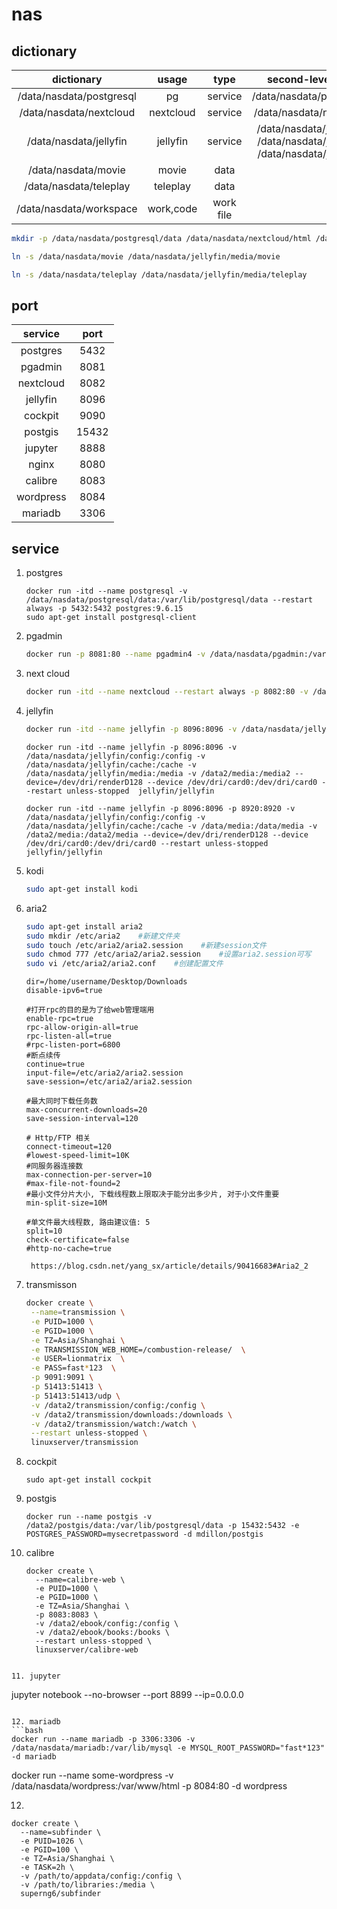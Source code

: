 # nas
## dictionary
dictionary | usage | type | second-level directory
:---:|:---:|:-----:|:---:
/data/nasdata/postgresql | pg        | service   | /data/nasdata/postgresql/data
/data/nasdata/nextcloud  | nextcloud | service   | /data/nasdata/nextcloud/html
/data/nasdata/jellyfin   | jellyfin  | service   | /data/nasdata/jellyfin/config /data/nasdata/jellyfin/cache /data/nasdata/jellyfin/media
/data/nasdata/movie      | movie     | data      |
/data/nasdata/teleplay   | teleplay  | data      |
/data/nasdata/workspace  | work,code | work file | 


```bash 
mkdir -p /data/nasdata/postgresql/data /data/nasdata/nextcloud/html /data/nasdata/jellyfin/config /data/nasdata/jellyfin/cache /data/nasdata/movie  /data/nasdata/teleplay /data/nasdata/workspace

ln -s /data/nasdata/movie /data/nasdata/jellyfin/media/movie

ln -s /data/nasdata/teleplay /data/nasdata/jellyfin/media/teleplay
```
## port
| service | port |
|:-------:|:----:|
|postgres | 5432 |
|pgadmin  | 8081 |
|nextcloud| 8082 |
|jellyfin | 8096 |
|cockpit  | 9090 |
|postgis  | 15432|
|jupyter  | 8888 |
|nginx    | 8080 |
|calibre  | 8083 | 
|wordpress| 8084 |
|mariadb  | 3306 | 

## service
1. postgres
    ```
    docker run -itd --name postgresql -v  /data/nasdata/postgresql/data:/var/lib/postgresql/data --restart always -p 5432:5432 postgres:9.6.15 
    sudo apt-get install postgresql-client
    ```
    
2. pgadmin
   ```bash
   docker run -p 8081:80 --name pgadmin4 -v /data/nasdata/pgadmin:/var/lib/pgadmin --restart always   -e "PGADMIN_DEFAULT_EMAIL=1149733622@qq.com"      -e "PGADMIN_DEFAULT_PASSWORD=fast*123"   -d dpage/pgadmin4
   ```
   
3. next cloud
    ```bash
    docker run -itd --name nextcloud --restart always -p 8082:80 -v /data/nasdata/nextcloud/html:/var/www/html  nextcloud
    ```
    
4. jellyfin
   ```bash 
   docker run -itd --name jellyfin -p 8096:8096 -v /data/nasdata/jellyfin/config:/config -v /data/nasdata/jellyfin/cache:/cache -v /data/nasdata/jellyfin/media:/media  jellyfin/jellyfin
   ```
   
   ```
   docker run -itd --name jellyfin -p 8096:8096 -v /data/nasdata/jellyfin/config:/config -v /data/nasdata/jellyfin/cache:/cache -v /data/nasdata/jellyfin/media:/media -v /data2/media:/media2 --device=/dev/dri/renderD128 --device /dev/dri/card0:/dev/dri/card0 --restart unless-stopped  jellyfin/jellyfin
   ```
   ```
   docker run -itd --name jellyfin -p 8096:8096 -p 8920:8920 -v /data/nasdata/jellyfin/config:/config -v /data/nasdata/jellyfin/cache:/cache -v /data/media:/data/media -v /data2/media:/data2/media --device=/dev/dri/renderD128 --device /dev/dri/card0:/dev/dri/card0 --restart unless-stopped  jellyfin/jellyfin
   ```
   
   
5. kodi

   ```bash
   sudo apt-get install kodi 
   ```

6. aria2
   ```bash 
   sudo apt-get install aria2
   sudo mkdir /etc/aria2    #新建文件夹 
   sudo touch /etc/aria2/aria2.session    #新建session文件
   sudo chmod 777 /etc/aria2/aria2.session    #设置aria2.session可写 
   sudo vi /etc/aria2/aria2.conf    #创建配置文件
   ```
   ```
   dir=/home/username/Desktop/Downloads 
   disable-ipv6=true
   
   #打开rpc的目的是为了给web管理端用
   enable-rpc=true
   rpc-allow-origin-all=true
   rpc-listen-all=true
   #rpc-listen-port=6800
   #断点续传
   continue=true
   input-file=/etc/aria2/aria2.session
   save-session=/etc/aria2/aria2.session
   
   #最大同时下载任务数
   max-concurrent-downloads=20
   save-session-interval=120
   
   # Http/FTP 相关
   connect-timeout=120
   #lowest-speed-limit=10K
   #同服务器连接数
   max-connection-per-server=10
   #max-file-not-found=2
   #最小文件分片大小, 下载线程数上限取决于能分出多少片, 对于小文件重要
   min-split-size=10M
   
   #单文件最大线程数, 路由建议值: 5
   split=10
   check-certificate=false
   #http-no-cache=true
   ```
   ```
    https://blog.csdn.net/yang_sx/article/details/90416683#Aria2_2
   ```

7. transmisson
   ```bash
   docker create \
    --name=transmission \
    -e PUID=1000 \
    -e PGID=1000 \
    -e TZ=Asia/Shanghai \
    -e TRANSMISSION_WEB_HOME=/combustion-release/  \
    -e USER=lionmatrix  \
    -e PASS=fast*123  \
    -p 9091:9091 \
    -p 51413:51413 \
    -p 51413:51413/udp \
    -v /data2/transmission/config:/config \
    -v /data2/transmission/downloads:/downloads \
    -v /data2/transmission/watch:/watch \
    --restart unless-stopped \
    linuxserver/transmission
   ```

8. cockpit
   ```
   sudo apt-get install cockpit
   ```
9. postgis
   ```
   docker run --name postgis -v  /data2/postgis/data:/var/lib/postgresql/data -p 15432:5432 -e POSTGRES_PASSWORD=mysecretpassword -d mdillon/postgis

   ```
10. calibre 
    ```
    docker create \
      --name=calibre-web \
      -e PUID=1000 \
      -e PGID=1000 \
      -e TZ=Asia/Shanghai \
      -p 8083:8083 \
      -v /data2/ebook/config:/config \
      -v /data2/ebook/books:/books \
      --restart unless-stopped \
      linuxserver/calibre-web
   ```

11. jupyter 
   ```
   jupyter notebook --no-browser --port 8899 --ip=0.0.0.0
   ```

12. mariadb 
   ```bash 
   docker run --name mariadb -p 3306:3306 -v /data/nasdata/mariadb:/var/lib/mysql -e MYSQL_ROOT_PASSWORD="fast*123" -d mariadb

   ```


docker run --name some-wordpress -v /data/nasdata/wordpress:/var/www/html -p 8084:80 -d wordpress




12. 
```
docker create \
  --name=subfinder \
  -e PUID=1026 \
  -e PGID=100 \
  -e TZ=Asia/Shanghai \
  -e TASK=2h \
  -v /path/to/appdata/config:/config \
  -v /path/to/libraries:/media \
  superng6/subfinder
  ```